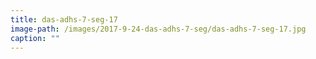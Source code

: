 ```yaml
---
title: das-adhs-7-seg-17
image-path: /images/2017-9-24-das-adhs-7-seg/das-adhs-7-seg-17.jpg
caption: ""
---
```

